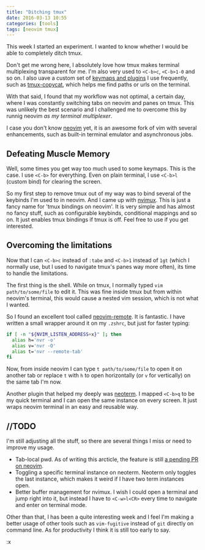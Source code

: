 ```yaml
---
title: "Ditching tmux"
date: 2016-03-13 10:55
categories: [tools]
tags: [neovim tmux]
---
```

This week I started an experiment. I wanted to know whether I would be able to completely ditch tmux.

Don't get me wrong here, I absolutely love how tmux makes terminal multiplexing transparent for me. I'm also very used to `<C-b>c`, `<C-b>1-0` and so on. I also uave a custom set of [keymaps and plugins][keymaps] I use frequently, such as [tmux-copycat][tmux-copycat], which helps me find paths or urls on the terminal.

With that said, I found that my workflow was not optimal, a certain day, where I was constantly switching tabs on neovim and panes on tmux. This was unlikely the best scenario and I challenged me to overcome this by runnig neovim _as my terminal multiplexer_.

I case you don't know [neovim][neovim] yet, it is an awesome fork of vim with several enhancements, such as built-in terminal emulator and asynchronous jobs.

Defeating Muscle Memory
-----------------------
Well, some times you get way too much used to some keymaps. This is the case. I use `<C-b>` for everything. Even on plain terminal, I use `<C-b>l` (custom bind) for clearing the screen.

So my first step to remove tmux out of my way was to bind several of the keybinds I'm used to in neovim. And I came up with [nvimux][nvimux]. This is just a fancy name for 'tmux bindings on neovim'. It is very simple and has almost no fancy stuff, such as configurable keybinds, conditional mappings and so on. It just enables tmux bindings if tmux is off. Feel free to use if you get interested.

Overcoming the limitations
--------------------------
Now that I can `<C-b>c` instead of `:tabe` and `<C-b>1` instead of `1gt` (which I normally use, but I used to navigate tmux's panes way more often), its time to handle the limitations.

The first thing is the shell. While on tmux, I normally typed `vim path/to/some/file` to edit it. This was fine inside tmux but from within neovim's terminal, this would cause a nested vim session, which is not what I wanted.

So I found an excellent tool called [neovim-remote][nvr]. It is fantastic. I have written a small wrapper around it on my `.zshrc`, but just for faster typing:

```bash
if [ -n "${NVIM_LISTEN_ADDRESS+x}" ]; then
  alias h='nvr -o'
  alias v='nvr -O'
  alias t='nvr --remote-tab'
fi
```

Now, from inside neovim I can type `t path/to/some/file` to open it on another tab or replace `t` with `h` to open horizontally (or `v` for vertically) on the same tab I'm now.

Another plugin that helped my deeply was [neoterm][neoterm]. I mapped `<C-b>q` to be my quick terminal and I can open the same instance on every screen. It just wraps neovim terminal in an easy and reusable way.

//TODO
------
I'm still adjusting all the stuff, so there are several things I miss or need to improve my usage.

  * Tab-local pwd. As of writing this arcticle, the feature is still [a pending PR on neovim][neovim-pr].
  * Toggling a specific terminal instance on neoterm. Neoterm only toggles the last instance, which makes it weird if I have two term instances open.
  * Better buffer management for nvimux. I wish I could open a terminal and jump right into it, but instead I have to `<C-w>l<CR>` every time to navigate and enter on terminal mode.

Other than that, I has been a quite interesting week and I feel I'm making a better usage of other tools such as `vim-fugitive` instead of `git` directly on command line. As for productivity I think it is still too early to say.

:x

[keymaps]:      https://github.com/hkupty/dotfiles/blob/master/tmux/.tmux.conf
[tmux-copycat]: https://github.com/tmux-plugins/tmux-copycat
[neovim]:       https://github.com/neovim/neovim
[nvimux]:       https://github.com/hkupty/nvimux
[nvr]:          https://github.com/mhinz/neovim-remote
[neoterm]:      https://github.com/kassio/neoterm
[neovim-pr]:    https://github.com/neovim/neovim/pull/3229
